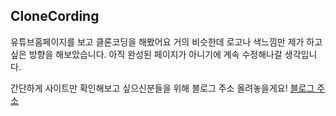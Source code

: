 ## CloneCording

유튜브홈페이지를 보고 클론코딩을 해봤어요
거의 비슷한데 로고나 색느낌만 제가 하고싶은 방향을 해보았습니다.
아직 완성된 페이지가 아니기에 계속 수정해나갈 생각입니다.

간단하게 사이트만 확인해보고 싶으신분들을 위해 블로그 주소 올려놓을게요! 
[블로그 주소](https://velog.io/@wo416/%EC%A3%BC%EB%8B%88%EC%96%B4-%EA%B0%9C%EB%B0%9C%EC%9E%90%EA%B0%80-%EB%90%98%EA%B3%A0-%EC%8B%B6%EB%8B%A4-Day-4)
